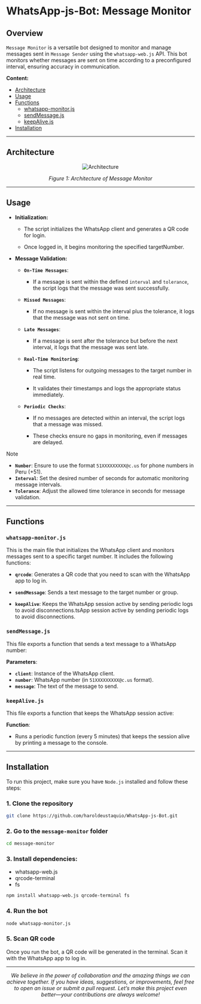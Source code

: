 # WhatsApp-js-Bot: Message Monitor

## Overview
``Message Monitor`` is a versatile bot designed to monitor and manage messages sent in `Message Sender` using the ``whatsapp-web.js`` API. This bot monitors whether messages are sent on time according to a preconfigured interval, ensuring accuracy in communication.

**Content:**
- [Architecture](#architecture)
- [Usage](#usage)
- [Functions](#functions)
    - [whatsapp-monitor.js](#whatsapp-monitorjs)
    - [sendMessage.js](#sendmessagejs)
    - [keepAlive.js](#keepalivejs)
- [Installation](#installation)

---

## Architecture


<p align="center">
  <img src="https://github.com/user-attachments/assets/681ee70d-98e2-4246-acc0-b6f7d5d1d182" alt="Architecture">
</p>


<div align="center">
    <em>Figure 1: Architecture of Message Monitor</em>
</div>

---

## Usage

* **Initialization:**

  - The script initializes the WhatsApp client and generates a QR code for login.

  - Once logged in, it begins monitoring the specified targetNumber.

* **Message Validation:**

  - **``On-Time Messages``**:

    - If a message is sent within the defined ``interval`` and ``tolerance``, the script logs that the message was sent successfully.

  - **``Missed Messages``**:

    - If no message is sent within the interval plus the tolerance, it logs that the message was not sent on time.

  - **``Late Messages``**:

    - If a message is sent after the tolerance but before the next interval, it logs that the message was sent late.

  - **``Real-Time Monitoring``**:

    - The script listens for outgoing messages to the target number in real time.

    - It validates their timestamps and logs the appropriate status immediately.

  - **``Periodic Checks``**:

    - If no messages are detected within an interval, the script logs that a message was missed.

    - These checks ensure no gaps in monitoring, even if messages are delayed.

> [!NOTE]
> - **`Number`**: Ensure to use the format `51XXXXXXXXX@c.us` for phone numbers in Peru (+51).
> - **`Interval`**: Set the desired number of seconds for automatic monitoring message intervals.
> - **`Tolerance`**: Adjust the allowed time tolerance in seconds for message validation.

---

## Functions

### `whatsapp-monitor.js`

This is the main file that initializes the WhatsApp client and monitors messages sent to a specific target number. It includes the following functions:

* **`qrcode`**: Generates a QR code that you need to scan with the WhatsApp app to log in.

- **`sendMessage`**: Sends a text message to the target number or group.

* **``keepAlive``**: Keeps the WhatsApp session active by sending periodic logs to avoid disconnections.tsApp session active by sending periodic logs to avoid disconnections.

### `sendMessage.js`

This file exports a function that sends a text message to a WhatsApp number:

**Parameters**:
- **`client`**: Instance of the WhatsApp client.
- **`number`**: WhatsApp number (in `51XXXXXXXXX@c.us` format).
- **`message`**: The text of the message to send.


### `keepAlive.js`
This file exports a function that keeps the WhatsApp session active:

**Function**:
- Runs a periodic function (every 5 minutes) that keeps the session alive by printing a message to the console.


---

## Installation

To run this project, make sure you have ``Node.js`` installed and follow these steps:

### 1. Clone the repository

```bash
git clone https://github.com/haroldeustaquio/WhatsApp-js-Bot.git
```

### 2. Go to the ``message-monitor`` folder
```bash
cd message-monitor
```

### 3. Install dependencies:
- whatsapp-web.js 
- qrcode-terminal 
- fs

```bash
npm install whatsapp-web.js qrcode-terminal fs
```

### 4. Run the bot

```bash
node whatsapp-monitor.js
```

### 5. Scan QR code

Once you run the bot, a QR code will be generated in the terminal. Scan it with the WhatsApp app to log in.

---

<div align="center">
    <em>
      We believe in the power of collaboration and the amazing things we can achieve together. If you have ideas, suggestions, or improvements, feel free to open an issue or submit a pull request. Let’s make this project even better—your contributions are always welcome!
    </em>
</div>


